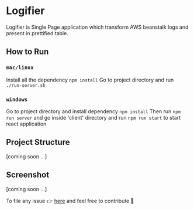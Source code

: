 # Logifier

Logifier is Single Page application which transform AWS beanstalk logs and present in prettified table.

## How to Run
### `mac/linux`
Install all the dependency `npm install`
Go to project directory and run `./run-server.sh`
### `windows`
Go to project directory and install dependency `npm install`
Then run `npm run server` and go inside 'client' directory and run `npm run start` to start react application

## Project Structure
[coming soon ...]
## Screenshot
[coming soon ...]

To file any issue :point_right:  [here](https://github.com/Himanshu0809/Team-Eagle/issues) and feel free to contribute :slightly_smiling_face: 
